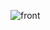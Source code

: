 ![front](https://github.com/CodeKaito/Nextjs-Medium/assets/57111980/4b2cc49b-c3cf-43ee-9753-4c1c80c9f777)
